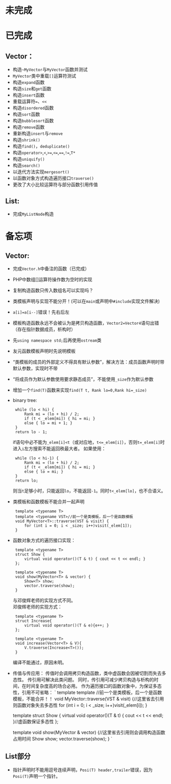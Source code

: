 # 未完成   

# 已完成  
## Vector：
*  构造`~MyVector`与`MyVector`函数并测试
*  `MyVector`类中重载`[]`运算符测试
*  构造`expand`函数
*  构造`size`和`get`函数
*  构造`insert`函数
*  重载运算符`=`、`<<`
*  构造`disordered`函数
*  构造`sort`函数
*  构造`bubblesort`函数
*  构造`remove`函数
*  重新构造`insert`与`remove`
*  构造`shrink()`
*  构造`find()`，`deduplicate()`
*  构造`operator>`,`<`,`>=`,`<=`,`==`,`!=`,`T*`
*  构造`uniquify()`
*  构造`search()`
*  以迭代方法实现`mergesort()`
*  以函数对象方式构造遍历接口`traverse()`
*  更改了大小比较运算符与部分函数引用传值

## List:
*  完成`MyListNode`构造


# 备忘项  
## Vector:
*  完成`Vector.h`中备注的函数（已完成）
*  PHP中数组[]运算符操作数为空时的实现
*  复制构造函数只传入数组名可以实现吗？
*  类模板声明与实现不能分开！(可以在`main`或声明中`#include`实现文件解决)
*  `a[i]=a[i--]`错误！先右后左
*  模板构造函数永远不会被认为是拷贝构造函数，`Vector2=Vector4`语句出错（存在指针数据成员，析构时）
*  先`using namespace std;`后再使用`ostream`类
*  友元函数模板声明时先说明模板
*  “类模板的成员的外部定义不得具有默认参数”，解决方法：成员函数声明时带默认参数，实现时不带
*  “将成员作为默认参数使用要求静态成员”，不能使用`_size`作为默认参数
*  增加一个`find(T)`函数来实现`find(T t, Rank lo=0,Rank hi=_size)`
*  binary tree:  

		while (lo < hi) {
			Rank mi = (lo + hi) / 2;
			if (t < _elem[mi]) { hi = mi; }
			else { lo = mi + 1; }
		}
		return lo - 1;
		
	if语句中必不能为`_elem[i]<t`（或对应地，`t<=_elem[i]`），否则`t=_elem[i]`时进入`i`左方搜索不能返回秩最大者。
	如果使用：  
	
		while (lo < hi-1) {
			Rank mi = (lo + hi) / 2;
			if (t < _elem[mi]) { hi = mi; }
			else { lo = mi; }
		}
		return lo;
		
	则当`t`足够小时，只能返回`lo`，不能返回`-1`。同时`t<_elem[lo]`，也不合语义。
*  类模板和函数模板不能合并一起声明

		template <typename T>
		template <typename VST>//前一个是类模板，后一个是函数模板
		void MyVector<T>::traverse(VST & visit) {
			for (int i = 0; i < _size; i++)visit(_elem[1]);
		}
		
*  函数对象方式的遍历接口实现：

		template <typename T>
		struct Show {
			virtual void operator()(T & t) { cout << t << endl; }
		};
		
		template <typename T>
		void show(MyVector<T> & vector) {
			Show<T> show;
			vector.traverse(show);
		}
		
	与邓俊辉老师的实现方式不同。  
	邓俊辉老师的实现方式：
	
		template <typename T>
		struct Increase{
			virtual void operator()(T & e){e++; }
		};
		
		template <typename T>
		void increase(Vector<T> & V){
			V.traverse(Increase<T>());
		}
		
	编译不能通过，原因未明。
*  传值与传应用：
	传值时会调用拷贝构造函数，类中虚函数会因被切割而失去多态性。
	传引用可解决此类问题。
	同时，传引用可减少拷贝构造与析构的时间，在时间复杂度高的场合必用。
	作为遍历接口的函数对象中，为保证多态性，引用不可省略：
	`
	template <typename T>
	template <typename VST>//前一个是类模板，后一个是函数模板，不能合并！！
	void MyVector<T>::traverse(VST & visit) {//这里省去引用则函数对象失去多态性
		for (int i = 0; i < _size; i++)visit(_elem[i]);
	}
	
	template <typename T>
	struct Show {
		virtual void operator()(T & t) { cout << t << endl; }//虚函数保证多态性
	};
	
	template <typename T>
	void show(MyVector<T> & vector) {//这里省去引用则会调用构造函数占用时间
		Show<T> show;
		vector.traverse(show);
	}
	`
	
## List部分
*  指针声明时不能用逗号连续声明，`Posi(T) header,trailer`错误，因为`Posi(T)`声明一个指针。